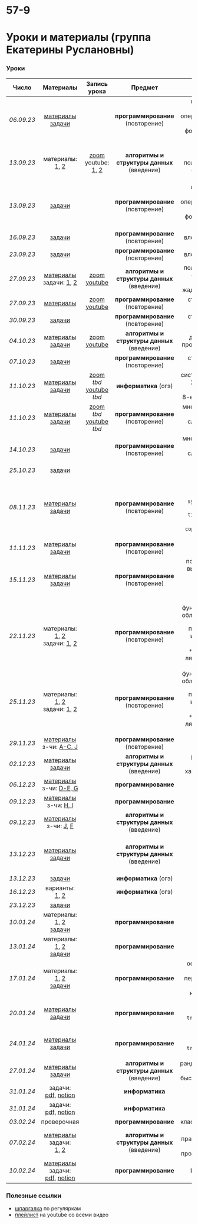 # 57-9

# Уроки и материалы (группа Екатерины Руслановны)


### Уроки
| **Число**  | **Материалы** | **Запись урока** | **Предмет** | **Темы урока** |
|:----------:|:-------------:|:----------------:|:--------------:|:--------------:|
| _06.09.23_ | [материалы](https://academy.yandex.ru/handbook/python/article/vvod-i-vyvod-dannykh-operatsii-s-chislami-strokami-formatirovaniye)<br>[задачи](https://new.contest.yandex.ru/41233) |                  | **программирование** (повторение) | ввод и вывод данных,<br>операции с числами и строками,<br>форматирование, типы |
| _13.09.23_ | материалы:<br>[1](https://academy.yandex.ru/handbook/algorithms/article/algoritmy-i-slozhnost), [2](https://academy.yandex.ru/handbook/algorithms/article/polnyj-perebor-i-optimizaciya-perebora) | [zoom](https://drive.google.com/drive/folders/1YHhyOXpel_EfCQUhUuilA6sWxv5KFFHH?usp=sharing)<br>youtube: [1](https://youtu.be/sv9RTYVN-Rs), [2](https://youtu.be/npRR1yGTI6s) | **алгоритмы и структуры данных** (введение) | aлгоритмы и сложность,<br>полный перебор и оптимизация перебора |
| _13.09.23_ | [задачи](https://new.contest.yandex.ru/41233) |                  | **программирование** (повторение) | ввод и вывод данных,<br>операции с числами и строками,<br>форматирование, типы |
| _16.09.23_ | [задачи](https://new.contest.yandex.ru/41236) |  | **программирование** (повторение) | вложенные циклы |
| _23.09.23_ | [задачи](https://new.contest.yandex.ru/41236) |  | **программирование** (повторение) | вложенные циклы |
| _27.09.23_ | [материалы](https://academy.yandex.ru/handbook/algorithms/article/zhadnye-algoritmy)<br>задачи: [1](https://new.contest.yandex.ru/48556), [2](https://new.contest.yandex.ru/48557) | [zoom](https://drive.google.com/drive/folders/1bVEkd-a2l1kGMGAG2o_XSR9CYYe294rv?usp=sharing) <br>[youtube](https://youtu.be/SYxkI40-DD8) | **алгоритмы и структуры данных** (введение) | полный перебор и оптимизация перебора,<br>жадные алгоритмы |
| _27.09.23_ | [материалы](https://academy.yandex.ru/handbook/python/article/stroki-kortezhi-spiski) | [zoom](https://drive.google.com/drive/folders/1fPRWZ358WWoMdmAGT2zbCmp3IRfqysFx?usp=sharing) <br>[youtube](https://youtu.be/_8GbAahs2iI) | **программирование** (повторение) | строки, списки, кортежи |
| _30.09.23_ | [задачи](https://new.contest.yandex.ru/41237) |                  | **программирование** (повторение) | строки, списки, кортежи |
| _04.10.23_ | [материалы](https://academy.yandex.ru/handbook/algorithms/article/dinamicheskoe-programmirovanie)<br>[задачи](https://new.contest.yandex.ru/48558) | [zoom](https://drive.google.com/drive/folders/1V1y2ngkabIJ5Zg8Dbr8w_G6Lj2oPJgWU?usp=drive_link)<br>[youtube](https://youtu.be/xP1uksjWbyE) | **алгоритмы и структуры данных** (введение) | динамическое программирование |
| _07.10.23_ |  [задачи](https://new.contest.yandex.ru/41237) |                  | **программирование** (повторение) | строки, списки, кортежи |
| _11.10.23_ | [материалы<br>задачи](/системы_счисления.pdf) | [zoom]() *tbd*<br>[youtube]() *tbd* | **информатика** (огэ) | системы счисления:<br>2-ичная, 16-еричнавя,<br>8-еричнаяперевод |
| _11.10.23_ | [материалы](https://academy.yandex.ru/handbook/python/article/mnozhestva-slovari)<br>[задачи](https://new.contest.yandex.ru/41238) | [zoom]() *tbd*<br>[youtube]() *tbd* | **программирование** (повторение) | множества: `set()` и их методы<br>словари: `dict()`<br>и их методы |
| _14.10.23_ | [задачи](https://new.contest.yandex.ru/41238) |  | **программирование** (повторение) | множества: `set()` и их методы<br>словари: `dict()`<br>и их методы |
| _25.10.23_ | [задачи](/halloween.pdf) |  |  |  |
| _08.11.23_ | [материалы](https://academy.yandex.ru/handbook/python/article/spisochnye-vyrazheniya-model-pamyati-dlya-tipov-yazyka-python)<br>[задачи](https://new.contest.yandex.ru/41239) |  | **программирование** (повторение) | списочные выражения<br>память `sys.getsizeof()`<br>время `timeit.timeit()`<br>методы `copy.deepcopy()` и `copy.copy()` |
| _11.11.23_ | [материалы](https://academy.yandex.ru/handbook/python/article/vstroennye-vozmozhnosti-po-rabote-s-kollekciyami)<br>[задачи](https://new.contest.yandex.ru/41240) |  | **программирование** (повторение) |  |
| _15.11.23_ | [материалы](https://academy.yandex.ru/handbook/python/article/potokovyj-vvodvyvod-rabota-s-tekstovymi-fajlami-json)<br>[задачи](https://new.contest.yandex.ru/41241) |  | **программирование** (повторение) | потоковый ввод/вывод `sys.stdin`<br>работа с текстовыми файлами<br>JSON `json` |
| _22.11.23_ | материалы:<br>[1](https://education.yandex.ru/handbook/python/article/funkcii-oblasti-vidimosti-peredacha-parametrov-v-funkcii), [2](https://education.yandex.ru/handbook/python/article/pozicionnye-i-imenovannye-argumenty-funkcii-vysshih-poryadkov-lyambda-funkcii)<br>задачи: [1](https://new.contest.yandex.ru/41242), [2](https://new.contest.yandex.ru/41243) |  | **программирование** (повторение) | функции `def`, `return`<br>области видимости `global`<br>позиционные и именованные аргументы<br>`*args`, `**kwargs`<br>лямбда-функции `lambda` |
| _25.11.23_ | материалы:<br>[1](https://education.yandex.ru/handbook/python/article/funkcii-oblasti-vidimosti-peredacha-parametrov-v-funkcii), [2](https://education.yandex.ru/handbook/python/article/pozicionnye-i-imenovannye-argumenty-funkcii-vysshih-poryadkov-lyambda-funkcii)<br>задачи: [1](https://new.contest.yandex.ru/41242), [2](https://new.contest.yandex.ru/41243) |  | **программирование** (повторение) | функции `def`, `return`<br>области видимости `global`<br>позиционные и именованные аргументы<br>`*args`, `**kwargs`<br>лямбда-функции `lambda` |
| _29.11.23_ | [материалы](https://education.yandex.ru/handbook/python/article/rekursiya-dekoratory-generatory)<br>з-чи: [A-C, J](https://new.contest.yandex.ru/41244) |  | **программирование** (повторение) | рекурсия |
| _02.12.23_ | [материалы](https://education.yandex.ru/handbook/algorithms/article/rekursivnye-algoritmy)<br>[задачи](https://new.contest.yandex.ru/48568) |  | **алгоритмы и структуры данных** (введение) | рекурсивные алгоритмы:<br>ханойские башни |
| _06.12.23_ | [материалы](https://education.yandex.ru/handbook/python/article/rekursiya-dekoratory-generatory)<br>з-чи: [D-E, G](https://new.contest.yandex.ru/41244) |  | **программирование** | декораторы |
| _09.12.23_ | [материалы](https://education.yandex.ru/handbook/python/article/rekursiya-dekoratory-generatory)<br>з-чи: [H, I](https://new.contest.yandex.ru/41244) |  | **программирование** | генераторы |
| _09.12.23_ | [материалы](https://colab.research.google.com/drive/1pV07of1EHbzQcJqppfYWaaVkPZYgBEus?usp=sharing)<br>з-чи: [J](https://new.contest.yandex.ru/41242), [F](https://new.contest.yandex.ru/41244) |  | **алгоритмы и структуры данных** (введение) | сортировка слиянием |
| _13.12.23_ | [материалы](https://education.yandex.ru/handbook/algorithms/article/razdelyaj-i-vlastvuj)<br>[задачи](https://new.contest.yandex.ru/48569) |  | **алгоритмы и структуры данных** (введение) | алгоритмы «разделяй и властвуй»:<br>сортировка слиянием |
| _13.12.23_ | [задачи](/эксель.pdf) |  | **информатика** (огэ) |  |
| _16.12.23_ | варианты:<br>[1](/вариант_1.pdf), [2](/вариант_2.pdf) |  | **информатика** (огэ) |  |
| _23.12.23_ | [задачи](/new_year.pdf) |  |  |  |
| _10.01.24_ | материалы:<br>[1](https://education.yandex.ru/handbook/python/article/obuektnaya-model-python-klassy-polya-i-metody), [2](https://colab.research.google.com/drive/13cEFJw4y7cT_NbF6-_HCrM7LX8gCV58I)<br>[задачи](https://new.contest.yandex.ru/41245) |  | **программирование** | ооп: классы |
| _13.01.24_ | материалы:<br>[1](https://education.yandex.ru/handbook/python/article/obuektnaya-model-python-klassy-polya-i-metody), [2](https://colab.research.google.com/drive/13cEFJw4y7cT_NbF6-_HCrM7LX8gCV58I)<br>[задачи](https://new.contest.yandex.ru/41245) |  | **программирование** | ооп: классы |
| _17.01.24_ | материалы:<br>[1](https://education.yandex.ru/handbook/python/article/volshebnye-metody-pereopredelenie-metodov-nasledovanie), [2](https://colab.research.google.com/drive/13cEFJw4y7cT_NbF6-_HCrM7LX8gCV58I)<br>[задачи](https://new.contest.yandex.ru/41246) |  | **программирование** | ооп: волшебные методы,<br>переопределение методов<br>наследование |
| _20.01.24_ | [материалы](https://education.yandex.ru/handbook/python/article/model-isklyuchenij-python-try-except-else-finally-moduli)<br>[задачи](https://new.contest.yandex.ru/41247) |  | **программирование** | модель исключений:<br>`try`, `except`, `else`, `finally` |
| _24.01.24_ | [материалы](https://education.yandex.ru/handbook/python/article/model-isklyuchenij-python-try-except-else-finally-moduli)<br>[задачи](https://new.contest.yandex.ru/41247) |  | **программирование** | модель исключений:<br>`try`, `except`, `else`, `finally` |
| _27.01.24_ | [материалы](https://education.yandex.ru/handbook/algorithms/article/randomizirovannye-algoritmy)<br>[задачи](https://new.contest.yandex.ru/48570) |  | **алгоритмы и структуры данных** (введение) | рандомизированные алгоритмы:<br>быстрая сортировка |
| _31.01.24_ | задачи:<br>[pdf](/html.pdf), [notion](https://what-katie-did.notion.site/html-6cf1918c5c8f4576973b2ccc8d9ed4bd) |  | **информатика** | html |
| _31.01.24_ | задачи:<br>[pdf](/html.pdf), [notion](https://what-katie-did.notion.site/html-6cf1918c5c8f4576973b2ccc8d9ed4bd) |  | **информатика** | html |
| _03.02.24_ | проверочная |  | **программирование** | классы, исключения |
| _07.02.24_ | [материалы](https://education.yandex.ru/handbook/algorithms/article/zadacha-maksimalnoe-proizvedenie)<br>задачи:<br>[1](https://new.contest.yandex.ru/42492), [2](https://new.contest.yandex.ru/42734) |  | **алгоритмы и структуры данных** (введение) | решение практических задач по программированию |
| _10.02.24_ | [материалы](https://colab.research.google.com/drive/1GdFu6CV_f2qYCwnSCrGXz94fmzbE-YyV?usp=sharing)<br>задачи:<br>[pdf](/beautiful_soup.pdf), [notion](https://what-katie-did.notion.site/beautiful-soup-07030c0d6ca34840bea2a7314bc2893b) |  | **программирование** | beautiful soup |
<!---
| _28.10.22_ | [задачи](/работа_на_уроке_(28.10).pdf)<br>[тетрадка](https://colab.research.google.com/drive/1-1cpWtO5JwPfw81CKIRmn_Jz-mijtOzF?usp=sharing) |  | разбор ДЗ2 |
| _07.11.22_ | [тетрадка](https://colab.research.google.com/drive/17vRgsEZjBd4vNdf1QBKqfzgWKR-peKI_?usp=sharing) |  | кортежи: `tuple()`<br>множества: `set()`, `frozenset()` |
| _11.11.22_ | [задачи](/работа_на_уроке_(11.11).pdf) |  |  |
| _12.11.22_ | [задачи](/работа_на_уроке_(12.11).pdf) |  |  |
| _14.11.22_ | [тетрадка](https://colab.research.google.com/drive/1y-7GmIv75GWNlgIVbbFJM3q-ScUGtnjZ?usp=sharing) | [zoom](https://drive.google.com/drive/folders/1IUlE-rYBI7Xc4kJC4_p7yvjsymJBSCnw?usp=share_link)<br>[youtube](https://youtu.be/NNMgVtPIUpQ) | путь к файлу: абсолютный / относительный<br>`os`, `pathlib.Path`, `wget.download()`<br>файлы: `'r'`<br>`open()`, `with open(...) as ...`, `.close()`<br>`.read()`, `.readline()`, `.readline()` |
| _18.11.22_ | [тетрадка](https://colab.research.google.com/drive/1b3PtnE0xELR7vFvC8bTXw4sBfTOzqXly?usp=sharing)<br>[задачи](/работа_на_уроке_(18.11).pdf) |  | файлы: `'w'`<br>`.write()`, `.writelines()` |
| _19.11.22_ | [задачи](/работа_на_уроке_(18.11).pdf) |  |  |
| _18.11.22_ | [тетрадка](https://colab.research.google.com/drive/1XFYjW1dJs2e5Ai28q8Tnmlg5juXAIHTY?usp=sharing) |  | словари: `dict()`<br>`.get()`<br>`.items()`, `.keys()`, `.values()`<br>сортировка по ключу / значению |
| _25.11.22_ | [задачи](/работа_на_уроке_(25-26.11).pdf) |  |  |
| _26.11.22_ | [задачи](/работа_на_уроке_(25-26.11).pdf) |  |  |
| _28.11.22_ | [задачи](/работа_на_уроке_(28.11).pdf) |  |  |
| _02.12.22_ | [задачи](/работа_на_уроке_(28.11).pdf) |  |  |
| _03.12.22_ | [задачи](/работа_на_уроке_(03.12).pdf) |  |  |
| _05.12.22_ | [тетрадка](https://colab.research.google.com/drive/1sYfTu_e8T2gZazDyTK3AfcotCbgiml4q?usp=sharing) | [zoom](https://drive.google.com/drive/folders/10XjtOn_UgKRtsIx8gfJSB_LGGcHu9k7H?usp=share_link)<br>[youtube](https://youtu.be/mmX9aI2_ixM) | обработка: `pymorphy2`<br>`.MorphAnalyzer().parse()`, `.normal_form`, `.tag`<br>`.inflect()`, `.lexeme` |
| _09.12.22_ | [тетрадка](https://colab.research.google.com/drive/1sYfTu_e8T2gZazDyTK3AfcotCbgiml4q?usp=sharing) |  | предобработка: `nltk`<br>`.sent_tokenize()`, `.word_tokenize()`, `nltk.corpus.stopwords.words()` |
| _10.12.22_ | [задачи](/работа_на_уроке_(10.12).pdf) |  |  |
| _12.12.22_ | [проект](https://github.com/test-57pl/lectures-katia/blob/main/%D0%BF%D1%80%D0%BE%D0%B5%D0%BA%D1%82%20(12.12-19.12).md) |  |  |
| _24.12.22_ | [задачи](/работа_на_уроке_(24.12).pdf) |  |  |
| _09.01.23_ | [задачи](/работа_на_уроке_(09.01).pdf) |  |  |
| _13.01.23_ | [тетрадка](https://colab.research.google.com/drive/1YZGifrWPfoiI9sfgt9Y8IjKmK9xyxJOd?usp=sharing)<br>[задачи](/работа_на_уроке_(13.01).pdf) |  | файлы: повторение |
| _16.01.23_ | [тетрадка](https://colab.research.google.com/drive/1rB1ZrVMRdi9BtVUdorMyslGplYOaH8Qj?usp=sharing) | [zoom](https://drive.google.com/drive/folders/1Occ_tTUue5drfV9_B_EeTUycK4-n2Ts-?usp=sharing)<br>[youtube](https://youtu.be/08K0gRl8mdg) | JSON-файлы: `json`<br>`json.load() / json.loads()`<br>`json.dump() / json.dumps()`<br>модуль `random`, модуль `math`<br>`map()` |
| _20.01.23_ | [задачи](/работа_на_уроке_(20.01).pdf) |  |  |
| _21.01.23_ | [задачи](/работа_на_уроке_(20.01).pdf) |  |  |
| _23.01.23_ | [задачи](/работа_на_уроке_(23.01).pdf) |  |  |
| _27.01.23_ | [презентация](https://docs.google.com/presentation/d/1qi4H5uGxNsgz6Xd8XlnE6dYV4EpqnDDsZHceB05GUIg/edit?usp=sharing)<br>[тетрадка](https://colab.research.google.com/drive/1hSI1Vh579fHZsf0qCjiRdgMeuFPRemL_?usp=sharing)<br>[задачи](/CoNLL-U.pdf) | [zoom](https://drive.google.com/drive/folders/1xLbAOoGIPjaSVZmhfOSxA5fXrA2O3QFN?usp=share_link)<br>[youtube](https://youtu.be/xpE1QD5YsYA) | Universal Dependencies<br>CoNLL-U файлы: `conllu`<br>`.parse()` `.filter()` |
| _28.01.23_ | [задачи](/CoNLL-U.pdf) |  |  |
| _03.02.23_ | [тетрадка](https://colab.research.google.com/drive/115lNsLiYGPh3G3ApawIS0dfWElmxyn56?usp=sharing) |  | как пользоваться `.ipynb`?<br>MarkDown-rules |
| _04.02.23_ | [тетрадка с заданиями](https://colab.research.google.com/drive/1X0L8EX4MTExlddkOIuR0EnAlP-VQ4RfD?usp=sharing)<br>[задача](/расстояние.pdf) |  | динамическое программирование |
| _06.02.23_ | [задачи](/CoNLL-U_2.0.pdf) |  |  |
| _08.02.23_ | [тетрадка](https://colab.research.google.com/drive/16tQ5xRkyKnYQb5LNe3tDRaiVFKXLPr4v?usp=sharing)<br>[задачи](/работа_на_уроке_(08.02).pdf) |  | функции: `def`, `return`<br>`*args`, необязательные аргументы |
| _10.02.23_ | [задачи](/работа_на_уроке_(08.02).pdf) |  |  |
| _13.02.23_ | [задачи](/работа_на_уроке_(13.02).pdf) |  |  |
| _17.02.23_ | [задачи](/работа_на_уроке_(17.02).pdf) |  |  |
| _18.02.23_ | [задачи](/работа_на_уроке_(18.02).pdf) |  |  |
| _20.02.23_ | [задачи](/работа_на_уроке_(20.02).pdf) |  |  |
| _03.03.23_ | [задачи](/работа_на_уроке_(03.03).pdf) |  |  |
| _06.03.23_ | [тетрадка](https://colab.research.google.com/drive/16tQ5xRkyKnYQb5LNe3tDRaiVFKXLPr4v?usp=sharing)<br>[задачи](/работа_на_уроке_(06.03).pdf) |  | рекурсия<br>`global` |
| _10.03.23_ | [задачи](/работа_на_уроке_(10.03).pdf) |  |  |
| _13.03.23_ | [задачи](/работа_на_уроке_(13.03).pdf) |  |  |
| _07.04.23_ | [задачи](/работа_на_уроке_(07.04).pdf) |  |  |
| _10.04.23_ | [тетрадка](https://colab.research.google.com/drive/1bC3zpfX8FuplY6N-PYyYEuNSh5bSU7Q6?usp=sharing)<br>[задачи](/работа_на_уроке_(10.04).pdf) |  | CSV и TSV форматы: `csv`<br>`csv.reader()`, `csv.DictReader()`<br>`csv.writer()`, `csv.DictWriter()`<br>итераторы: `iter()`, `next()` |
| _14.04.23_ | [задачи](/работа_на_уроке_(14.04).pdf) |  |  |
| _15.04.23_ | [задачи](/работа_на_уроке_(15.04).pdf) |  |  |
| _17.04.23_ | [задачи](/работа_на_уроке_(17.04).pdf) |  |  |
| _21.04.23_ | [тетрадка](https://colab.research.google.com/drive/1UweVo_Jdc80Hwx4lFtioUGKaOoF54zR5?usp=sharing) |  | zip-файлы: модуль `zipfile`<br>файловая система: модуль `os`<br>функции: `lambda`, `zip()`, `all()`, `any()` |
| _22.04.23_ | [задачи](/работа_на_уроке_(22.04).pdf) |  |  |
| _28.04.23_ | [задачи](/работа_на_уроке_(28.04).pdf) |  |  |
| _05.05.23_ | [задачи](/работа_на_уроке_(05.05).pdf) |  |  |


### Домашнее задание
|    **Дедлайн<br>(с фидбеком)**   |    **Дедлайн<br>(окончательный)**   |                   **Ссылка**                   |
|:--------------------------------:|:-----------------------------------:|:----------------------------------------------:|
|       _29.09.22 23:59_           |          _06.10.22 23:59_           | [ДЗ1](https://classroom.github.com/a/JDx-LqEF) |
|       _15.10.22 23:59_           |          _22.10.22 23:59_           | [ДЗ2](https://classroom.github.com/a/DJvvPPSb) |
|       _09.11.22 23:59_           |          _16.11.22 23:59_           | [ДЗ3](https://classroom.github.com/a/TGgu0kMy) |
|       _26.11.22 23:59_           |          _03.12.22 23:59_           | [ДЗ4](https://classroom.github.com/a/QmNY0xdF) |
|       _09.02.23 23:59_           |          _19.02.23 23:59_           | [ДЗ5](https://classroom.github.com/a/TuZjYXOp) |
|                                  |          _14.03.23 21:00_           | [ДЗ6](https://contest.yandex.ru/contest/43926/) |
-->

### Полезные ссылки
* [шпаргалка](/шпаргалка_regexp.png) по регуляркам
* [плейлист](https://youtube.com/playlist?list=PLR6kPcnxXu4DHHhdqvb41ZAF2niyGUh_t) на youtube со всеми видео
